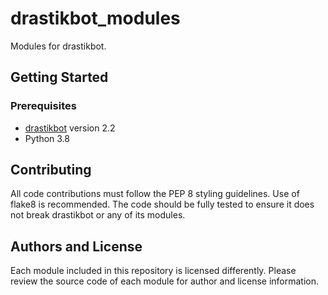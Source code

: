 # drastikbot_modules

Modules for drastikbot.

## Getting Started

### Prerequisites

* [drastikbot](https://github.com/olagood/drastikbot) version 2.2
* Python 3.8

## Contributing

All code contributions must follow the PEP 8 styling guidelines. Use
of flake8 is recommended. The code should be fully tested to ensure it
does not break drastikbot or any of its modules.

## Authors and License

Each module included in this repository is licensed differently.
Please review the source code of each module for author and license
information.
